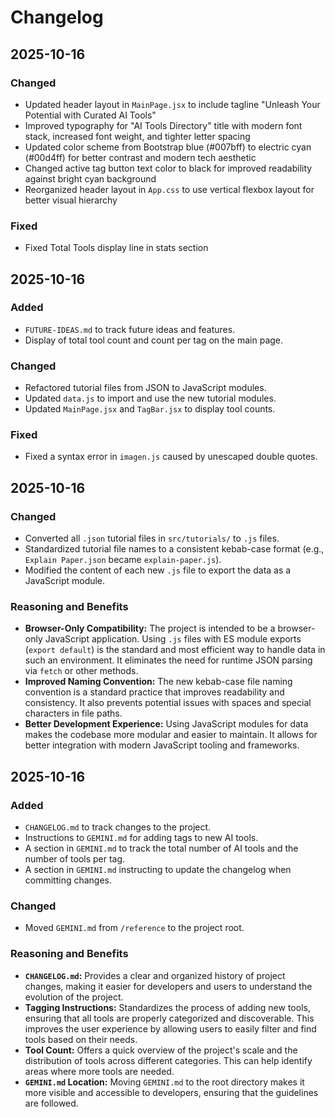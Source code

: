 # Changelog

## 2025-10-16

### Changed

*   Updated header layout in `MainPage.jsx` to include tagline "Unleash Your Potential with Curated AI Tools"
*   Improved typography for "AI Tools Directory" title with modern font stack, increased font weight, and tighter letter spacing
*   Updated color scheme from Bootstrap blue (#007bff) to electric cyan (#00d4ff) for better contrast and modern tech aesthetic
*   Changed active tag button text color to black for improved readability against bright cyan background
*   Reorganized header layout in `App.css` to use vertical flexbox layout for better visual hierarchy

### Fixed

*   Fixed Total Tools display line in stats section

## 2025-10-16

### Added

*   `FUTURE-IDEAS.md` to track future ideas and features.
*   Display of total tool count and count per tag on the main page.

### Changed

*   Refactored tutorial files from JSON to JavaScript modules.
*   Updated `data.js` to import and use the new tutorial modules.
*   Updated `MainPage.jsx` and `TagBar.jsx` to display tool counts.

### Fixed

*   Fixed a syntax error in `imagen.js` caused by unescaped double quotes.

## 2025-10-16

### Changed

*   Converted all `.json` tutorial files in `src/tutorials/` to `.js` files.
*   Standardized tutorial file names to a consistent kebab-case format (e.g., `Explain Paper.json` became `explain-paper.js`).
*   Modified the content of each new `.js` file to export the data as a JavaScript module.

### Reasoning and Benefits

*   **Browser-Only Compatibility:** The project is intended to be a browser-only JavaScript application. Using `.js` files with ES module exports (`export default`) is the standard and most efficient way to handle data in such an environment. It eliminates the need for runtime JSON parsing via `fetch` or other methods.
*   **Improved Naming Convention:** The new kebab-case file naming convention is a standard practice that improves readability and consistency. It also prevents potential issues with spaces and special characters in file paths.
*   **Better Development Experience:** Using JavaScript modules for data makes the codebase more modular and easier to maintain. It allows for better integration with modern JavaScript tooling and frameworks.

## 2025-10-16

### Added

*   `CHANGELOG.md` to track changes to the project.
*   Instructions to `GEMINI.md` for adding tags to new AI tools.
*   A section in `GEMINI.md` to track the total number of AI tools and the number of tools per tag.
*   A section in `GEMINI.md` instructing to update the changelog when committing changes.

### Changed

*   Moved `GEMINI.md` from `/reference` to the project root.

### Reasoning and Benefits

*   **`CHANGELOG.md`:** Provides a clear and organized history of project changes, making it easier for developers and users to understand the evolution of the project.
*   **Tagging Instructions:** Standardizes the process of adding new tools, ensuring that all tools are properly categorized and discoverable. This improves the user experience by allowing users to easily filter and find tools based on their needs.
*   **Tool Count:** Offers a quick overview of the project's scale and the distribution of tools across different categories. This can help identify areas where more tools are needed.
*   **`GEMINI.md` Location:** Moving `GEMINI.md` to the root directory makes it more visible and accessible to developers, ensuring that the guidelines are followed.
